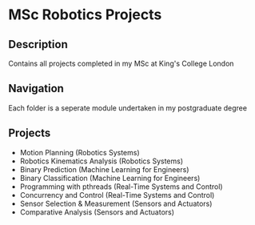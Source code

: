 # MSc Robotics Projects

## Description
Contains all projects completed in my MSc at King's College London

## Navigation
Each folder is a seperate module undertaken in my postgraduate degree

## Projects
- Motion Planning (Robotics Systems)
- Robotics Kinematics Analysis (Robotics Systems)
- Binary Prediction (Machine Learning for Engineers)
- Binary Classification (Machine Learning for Engineers)
- Programming with pthreads (Real-Time Systems and Control)
- Concurrency and Control (Real-Time Systems and Control)
- Sensor Selection & Measurement (Sensors and Actuators)
- Comparative Analysis (Sensors and Actuators)
